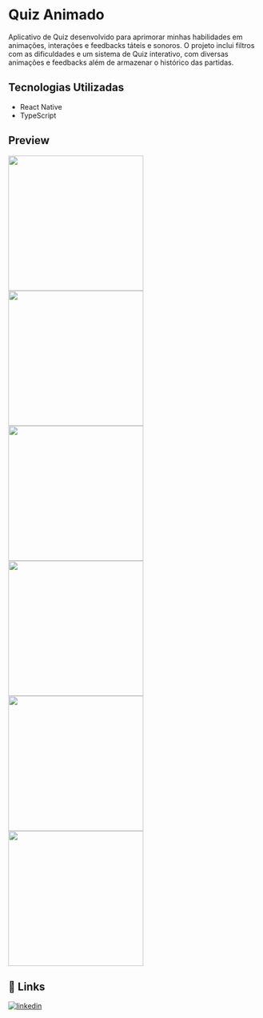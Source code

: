 # Quiz Animado

Aplicativo de Quiz desenvolvido para aprimorar minhas habilidades em animações, interações e feedbacks táteis e sonoros. O projeto inclui filtros com as dificuldades e um sistema de Quiz interativo, com diversas animações e feedbacks além de armazenar o histórico das partidas.

## Tecnologias Utilizadas
- React Native
- TypeScript

## Preview

<img src="https://github.com/user-attachments/assets/5fa791b7-0c9e-44ae-b511-1c1669a44e8b" width="270"/>
<img src="https://github.com/user-attachments/assets/b45e4382-8b4b-47e8-a599-e910e6cae128" width="270"/>
<img src="https://github.com/user-attachments/assets/82f3cb69-6f15-48dc-838d-f5279df2722e" width="270"/>
<img src="https://github.com/user-attachments/assets/dbb77272-3f88-45a9-9ed3-a4b6979f0133" width="270"/>
<img src="https://github.com/user-attachments/assets/c5c09f93-e224-4475-a8fb-4702536bc1aa" width="270"/>
<img src="https://github.com/user-attachments/assets/e7202d45-648a-4a79-b7b8-4010e983ecba" width="270"/>

## 🔗 Links
[![linkedin](https://img.shields.io/badge/linkedin-0A66C2?style=for-the-badge&logo=linkedin&logoColor=white)](https://www.linkedin.com/in/marcos-colella-esteves-952a3866/)
